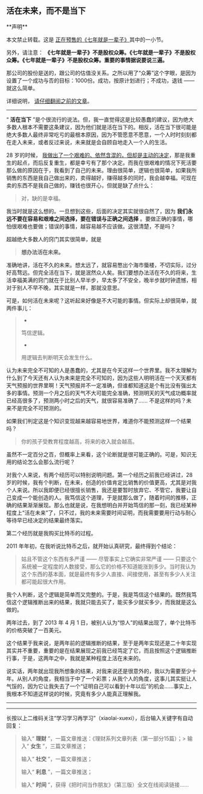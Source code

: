 ## 活在未来，而不是当下
<head><meta http-equiv="Content-Type" content="text/html; charset=utf-8"></head>
 **声明**

本文禁止转载。这是 [正在预售的《七年就是一辈子》](http://mp.weixin.qq.com/s?__biz=MzAxNzI4MTMwMw==&mid=400660313&idx=1&sn=ab118961243d2a13fa75bb3a51a9ecb0&scene=21#wechat_redirect)其中的一小节。

另外，请注意： **《七年就是一辈子》不是股权众筹。《七年就是一辈子》不是股权众筹。《七年就是一辈子》不是股权众筹。重要的事情据说要说三遍。**

那公司的股份是送的，跟公司的估值没关系。之所以用了“众筹”这个字眼，是因为设置了一个成功与否的目标：1000份。成功，按原计划进行；不成功，退钱 —— 就这么简单。

详细说明， [请仔细翻阅之前的文章](http://mp.weixin.qq.com/s?__biz=MzAxNzI4MTMwMw==&mid=400660313&idx=1&sn=ab118961243d2a13fa75bb3a51a9ecb0&scene=21#wechat_redirect)。

* * *

“ **活在当下** ”是个很流行的说法。但，我一直觉得这是比较愚蠢的建议，因为绝大多数人根本不需要这条建议，因为他们就是活在当下的。相反，活在当下很可能是绝大多数人最终非常吃亏的最根本原因，因为不管愿意不愿意，一个人时时刻刻都在走入未来，或者反过来说，未来就是会自顾自地走入一个人的生活。

28 岁的时候， [我做出了一个艰难的、依然含混的，但却是主动的决定](http://mp.weixin.qq.com/s?__biz=MzAxNzI4MTMwMw==&mid=400644750&idx=1&sn=c21362913bc3b25fde60c4886fe17438&scene=21#wechat_redirect)，那是我重生的起点，而后反复重生，都是幸亏有了那个决定。而我在很艰难的情况下死活要那么做的原因在于，我看到了自己的未来。理由很简单，逻辑也很简单，如果我所销售的东西是我自己做出来的，卖得越好，赚得越多的同时，我会越幸福。可现在卖的东西不是我自己做的，赚钱也很开心，但就是缺了点什么：

> 对，缺的是幸福。

我当时就是这么想的。一旦想到这些，后面的决定其实就很自然了，因为 **我们永远不要在容易和艰难之间选择，要在错误与正确之间选择** 。要做正确的事情，哪怕很艰难也要做；错误的事情，越容易越不应该做。这很清楚，不是吗？

超越绝大多数人的窍门其实很简单，就是

> **想办法活在未来。**

准确地讲，活在不久的未来。想太远了，就容易憋出个海市蜃楼，不切实际，过分好高骛远。但完全活在当下，就是泯然众人矣。我们要想办法活在不久的将来，生活幸福美满的窍门就在于比别人早半步，早太多了不安全，晚半步就时钟遗憾，相对于别人不早不晚，其实就是一样，那就没意思。

可是，如何活在未来呢？这听起来好像是不大可能的事情。但实际上却很简单，就两件事儿：

> - 
> 
> 笃信逻辑。
> 
> - 
> 
> 用逻辑去判断明天会发生什么。

认为未来完全不可知的人是愚蠢的，尤其是在今天这样一个世界里。我不太理解为什么到了今天还有人认为未来是完全不可知的，因为这些人明明活在一个天天都有天气预报的世界里啊！天气预报并不一定准确，但谁都知道这是个有比没有强出太多的事情。预测一个月之后的天气不大可能完全准确，预测明天的天气成功概率就已经高很多了，预测两小时之后的天气，就很容易准确了…… 不是这样的吗？未来不是完全不可预测的。

如果我们判定这是个知识变现越来越容易地世界，难道你不能预测这样一个结果吗？

> 你的孩子受教育程度越高，将来的收入就会越高。

虽然不一定百分之百，但概率上来看，这个论断就是很可能正确的。可是，知识无用的结论怎么会那么流行呢？

对我个人来说，有两个经历可以特别说明问题。第一个经历之前我已经讲过，28 岁的时候，我有个判断，在未来，创造的价值肯定比销售的价值更高，尤其是对我个人来说。所以我即便已经很擅长销售，我还是要暂时放弃它、不管它，我要让自己变成一个能创造的人。我笃信这个道理，于是就那么做了，随着时间的推移，正确的结果渐渐展现。那么也就是说，在我想明白并开始笃信的那一刻，我已经某种程度上“活在未来”了，只不过，我的未来需要时间证明，而我需要要用行动与耐心等待早已经决定的结果最终落实。

第二个经历就是我购买比特币的过程。

2011 年年初，在我听说比特币之后，就开始认真研究，最终得到个结论：

> 姑且不管这个东西有多严谨 —— 尽管事实上它确实非常严谨 —— 只要这个系统被一定程度的人数接受，那么它的价格不知道能涨到多少。当时我认为这个东西的基本面，就是最终有多少人直接、间接使用，甚至有多少人关注都可能起很大作用。

我个人判断，这个逻辑是简单而又完整的。于是，我是笃信这个结果的。既然我笃信这个逻辑推断出来的结果，我就只能去买了，能买多少就买多少，而我就是这么做的。

两年过去，到了 2013 年 4 月 1 日，被别人认为“惊人”的结果出现了，单个比特币的价格突破了一百美元。

这个结果于我来说，是两年前的逻辑推断的结果，至于是两年实现还是二十年实现其实并不重要，重要的是在结果展现之前我已经笃定了它，而且按照这个逻辑推断行事，于是，这两年之中，我就是某种程度上活在未来的。

说实话，两年就出现我所想象的结果，对我来说还是很意外的，我以为需要至少十年。从别人的角度，我相当于中了一个彩票；从我个人的角度，这事儿其实挺让人气馁的，因为它让我失去了一个“证明自己可以看到十年以后”的机会……事实上，我根本不知道这样说的时候，究竟有多少人能真正理解我。

* * *



* * *

长按以上二维码关注“学习学习再学习”（xiaolai-xuexi），后台输入关键字有自动回复：

> 输入“ **理财** ”，一篇文章推送：《理财系列文章列表（第一部分15篇）；> 输入“ **女生** ”，三篇文章推送；
> 
> 输入“ **社交** ”，一篇文章推送；
> 
> 输入“ **利息** ”，一篇文章推送；
> 
> 输入“ **时间** ”，获得《把时间当作朋友》（第三版）全文在线阅读链接……

